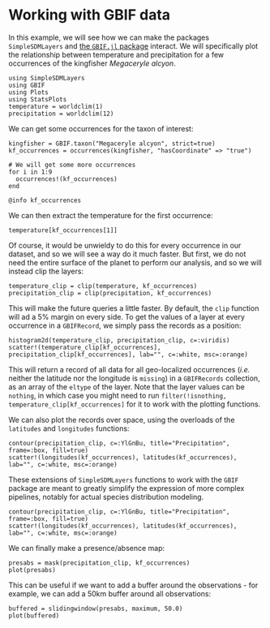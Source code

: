 # Working with GBIF data

In this example, we will see how we can make the packages `SimpleSDMLayers` and
[the `GBIF.jl` package](https://ecojulia.github.io/GBIF.jl/dev/) interact. We
will specifically plot the relationship between temperature and precipitation
for a few occurrences of the kingfisher *Megaceryle alcyon*.

```@example temp
using SimpleSDMLayers
using GBIF
using Plots
using StatsPlots
temperature = worldclim(1)
precipitation = worldclim(12)
```

We can get some occurrences for the taxon of interest:

```@example temp
kingfisher = GBIF.taxon("Megaceryle alcyon", strict=true)
kf_occurrences = occurrences(kingfisher, "hasCoordinate" => "true")

# We will get some more occurrences
for i in 1:9
  occurrences!(kf_occurrences)
end

@info kf_occurrences
```

We can then extract the temperature for the first occurrence:

```@example temp
temperature[kf_occurrences[1]]
```

Of course, it would be unwieldy to do this for every occurrence in our dataset,
and so we will see a way do it much faster. But first, we do not need the entire
surface of the planet to perform our analysis, and so we will instead clip the
layers:

```@example temp
temperature_clip = clip(temperature, kf_occurrences)
precipitation_clip = clip(precipitation, kf_occurrences)
```

This will make the future queries a little faster. By default, the `clip`
function will ad a 5% margin on every side. To get the values of a layer at
every occurrence in a `GBIFRecord`, we simply pass the records as a position:

```@example temp
histogram2d(temperature_clip, precipitation_clip, c=:viridis)
scatter!(temperature_clip[kf_occurrences], precipitation_clip[kf_occurrences], lab="", c=:white, msc=:orange)
```

This will return a record of all data for all geo-localized occurrences (*i.e.*
neither the latitude nor the longitude is `missing`) in a `GBIFRecords`
collection, as an array of the `eltype` of the layer.
Note that the layer values can be `nothing`, in which case you might need to
run `filter(!isnothing, temperature_clip[kf_occurrences]` for it to work with 
the plotting functions.

We can also plot the records over space, using the overloads of the `latitudes`
and `longitudes` functions:

```@example temp
contour(precipitation_clip, c=:YlGnBu, title="Precipitation", frame=:box, fill=true)
scatter!(longitudes(kf_occurrences), latitudes(kf_occurrences), lab="", c=:white, msc=:orange)
```

These extensions of `SimpleSDMLayers` functions to work with the `GBIF` package
are meant to greatly simplify the expression of more complex pipelines, notably
for actual species distribution modeling.

```@example temp
contour(precipitation_clip, c=:YlGnBu, title="Precipitation", frame=:box, fill=true)
scatter!(longitudes(kf_occurrences), latitudes(kf_occurrences), lab="", c=:white, msc=:orange)
```

We can finally make a presence/absence map:

```@example temp
presabs = mask(precipitation_clip, kf_occurrences)
plot(presabs)
```

This can be useful if we want to add a buffer around the observations - for
example, we can add a 50km buffer around all observations:

```@example temp
buffered = slidingwindow(presabs, maximum, 50.0)
plot(buffered)
```


